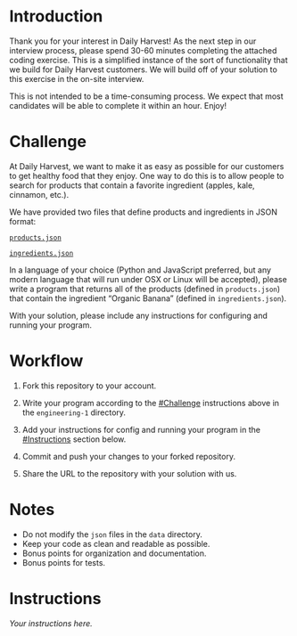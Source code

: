 # Introduction

Thank you for your interest in Daily Harvest! As the next step in our interview process, please spend 30-60 minutes completing the attached coding exercise. This is a simplified instance of the sort of functionality that we build for Daily Harvest customers. We will build off of your solution to this exercise in the on-site interview.

This is not intended to be a time-consuming process. We expect that most candidates will be able to complete it within an hour. Enjoy!

# Challenge

At Daily Harvest, we want to make it as easy as possible for our customers to get healthy food that they enjoy. One way to do this is to allow people to search for products that contain a favorite ingredient (apples, kale, cinnamon, etc.).

We have provided two files that define products and ingredients in JSON format:


[`products.json`](data/products.json)

[`ingredients.json`](data/ingredients.json)

In a language of your choice (Python and JavaScript preferred, but any modern language that will run under OSX or Linux will be accepted), please write a program that returns all of the products (defined in `products.json`) that contain the ingredient “Organic Banana” (defined in `ingredients.json`).

With your solution, please include any instructions for configuring and running your program.

# Workflow

1. Fork this repository to your account.

2. Write your program according to the [#Challenge](#challenge) instructions above in the `engineering-1` directory. 

3. Add your instructions for config and running your program in the [#Instructions](#instructions) section below.

4. Commit and push your changes to your forked repository.

5. Share the URL to the repository with your solution with us.

# Notes

* Do not modify the `json` files in the `data` directory.
* Keep your code as clean and readable as possible.
* Bonus points for organization and documentation.
* Bonus points for tests.

# Instructions

_Your instructions here._
